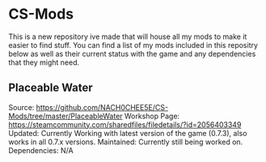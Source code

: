 # CS-Mods
This is a new repository ive made that will house all my mods to make it easier to find stuff.
You can find a list of my mods included in this repositry below as well as their current status with the game and any dependencies that they might need.

## Placeable Water
Source: https://github.com/NACH0CHEE5E/CS-Mods/tree/master/PlaceableWater
Workshop Page: https://steamcommunity.com/sharedfiles/filedetails/?id=2056403349
Updated: Currently Working with latest version of the game (0.7.3), also works in all 0.7.x versions.
Maintained: Currently still being worked on.
Dependencies: N/A
